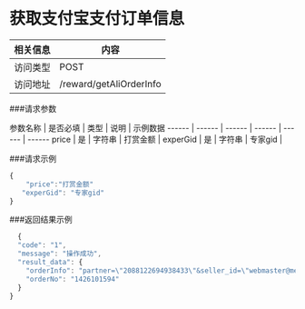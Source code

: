

# 获取支付宝支付订单信息
 相关信息 | 内容
 ------ | ------
 访问类型 | POST
 访问地址 | /reward/getAliOrderInfo

###请求参数

 参数名称 | 是否必填 | 类型 | 说明 | 示例数据
 ------ | ------ | ------ | ------ | ------ | ------
 price | 是 | 字符串 | 打赏金额 |
 experGid | 是 | 字符串 | 专家gid |

###请求示例
```javascript
{
    "price":"打赏金额"
   "experGid": "专家gid"
}
```

###返回结果示例

```javascript
  {
  "code": "1",
  "message": "操作成功",
  "result_data": {
    "orderInfo": "partner=\"2088122694938433\"&seller_id=\"webmaster@medkr.com\"&out_trade_no=\"1426101594\"&subject=\"打赏\"&body=\"订单号：1426101594\"&total_fee=\"1\"&notify_url=\"http://localhost:8080/SD/reward/paySuccessCallBack\"&service=\"mobile.securitypay.pay\"&payment_type=\"1\"&_input_charset=\"utf-8\"&it_b_pay=\"1d\"&return_url=\"http://www.tianjiandao.com\"",
    "orderNo": "1426101594"
  }
}


```
